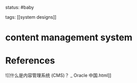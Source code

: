 
status: #baby

tags: [[system designs]]

# content management system




# References
![[什么是内容管理系统 (CMS)？ _ Oracle 中国.html]]